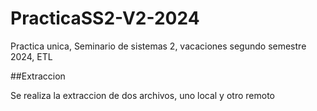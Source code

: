 # PracticaSS2-V2-2024
Practica unica, Seminario de sistemas 2, vacaciones segundo semestre 2024, ETL

##Extraccion

Se realiza la extraccion de dos archivos, uno local y otro remoto
